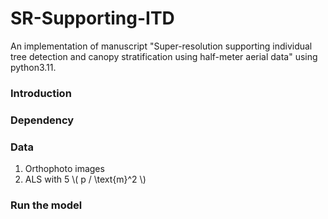 # SR-Supporting-ITD
An implementation of manuscript "Super-resolution supporting individual tree detection and canopy stratification using half-meter aerial data" using python3.11.


### Introduction



### Dependency





### Data
1. Orthophoto images
2. ALS with 5 \\( p \/ \text{m}^2 \\)




### Run the model
